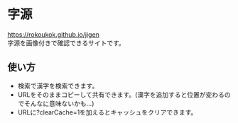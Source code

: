 # 字源
https://rokoukok.github.io/jigen<br>
字源を画像付きで確認できるサイトです。
## 使い方
* 検索で漢字を検索できます。
* URLをそのままコピーして共有できます。(漢字を追加すると位置が変わるのでそんなに意味ないかも...)
* URLに?clearCache=1を加えるとキャッシュをクリアできます。
